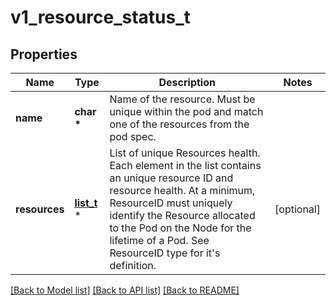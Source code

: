 # v1_resource_status_t

## Properties
Name | Type | Description | Notes
------------ | ------------- | ------------- | -------------
**name** | **char \*** | Name of the resource. Must be unique within the pod and match one of the resources from the pod spec. | 
**resources** | [**list_t**](v1_resource_health.md) \* | List of unique Resources health. Each element in the list contains an unique resource ID and resource health. At a minimum, ResourceID must uniquely identify the Resource allocated to the Pod on the Node for the lifetime of a Pod. See ResourceID type for it&#39;s definition. | [optional] 

[[Back to Model list]](../README.md#documentation-for-models) [[Back to API list]](../README.md#documentation-for-api-endpoints) [[Back to README]](../README.md)


